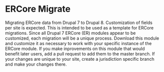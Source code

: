 # ERCore Migrate
Migrating ERCore data from Drupal 7 to Drupal 8. Customization of fields per site is expected.
This is intended to be used as a template for ERCore migrations. Since all Drupal 7 ERCore (ER) modules appear to be
customized, each migration will be a unique process. Download this module and customize it as necessary to work with your
specific instance of the ERCore module. If you make inprovements on this module that would benefit later users, add a 
pull request to add them to the master branch. If your changes are unique to your site, create a jurisdiction specific branch
and make your changes there.
